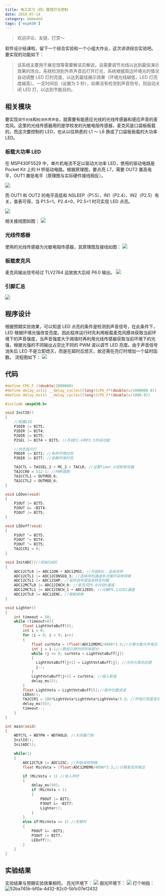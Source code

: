 ```yaml
---
title: 电工实习（四）展馆灯光控制
date: 2019-07-14
category: embeded
tags: ['msp430']
---
```


> 欢迎评论、友链、打赏～

软件设计结课啦，留下一个综合实验和一个小组大作业，这次讲讲综合实验吧。
要实现的功能如下：

> 该系统主要用于展览馆等需要解说员解说，且需要调节光线以达到最佳演示效果的场合。系统检测到外界声音后打开灯光，系统根据周边环境光的情况自动调整 LED 灯的亮度，以达到最佳展示效果（环境光线越低，LED 灯亮度越高）。一定时间后（设置为 5 秒），如果没有检测到声音信号，则自动关闭 LED 灯，以达到节能目的。

## 相关模块

要实现`调节光线`和`检测外界声音`，就需要有能感应光线的光线传感器和感应声音的麦克风。这里的光线传感器用的是学校发的光敏电阻传感器，麦克风是口袋板板载的，而这次要控制的 LED，也从以往熟悉的 L1 ～ L6 换成了口袋板板载的大功率 LED。

### 板载大功率 LED

在 MSP430F5529 中，单片机电流不足以驱动大功率 LED，使用的驱动电路是 Pocket Kit 上的 H 桥驱动电路。根据原理图，要点亮 L7，需要 OUT2 置高电平，OUT1 置低电平（原理图与实际硬件接线相反）。

![](https://pic.rhinoc.top/mweb/15631188990508.jpg)

而 OUT1 和 OUT2 的电平高低和 NSLEEP（P1.5）、IN1（P2.4）、IN2（P2.5）有关，查表可得，当 P1.5=1，P2.4=0，P2.5=1 时可实现 LED 点亮。

![](https://pic.rhinoc.top/mweb/15631189266233.jpg)

相关接线图如图：
![](https://pic.rhinoc.top/mweb/15631189434179.jpg)

### 光线传感器

使用的光线传感器为光敏电阻传感器，其原理图及接线如图：
![](https://pic.rhinoc.top/mweb/15631189782933.jpg)

### 板载麦克风

麦克风输出信号经过 TLV2764 运放放大后经 P6.0 输出。
![](https://pic.rhinoc.top/mweb/15631157949027.jpg)

### 引脚汇总

![](https://pic.rhinoc.top/mweb/15631161812874.jpg)

## 程序设计

根据预期实验效果，可以知道 LED 点亮的条件是检测到声音信号，在此条件下，LED 根据环境光强改变亮度。因此程序运行时先利用板载麦克风模块获取当前环境下的声音强度，当声音强度大于阈值时再利用光线传感器获取当前环境下的光强，根据光强的不同输出占空比不同的 PWM 波以调节 LED 亮度。由于声音信号消失后 LED 不是立即熄灭，而是在超时后熄灭，故还需在亮灯时增加一个延时函数。
流程图如下：
![](https://pic.rhinoc.top/mweb/15631190400577.jpg)

## 代码

```c
#define CPU_F ((double)1000000)
#define delay_us(x) __delay_cycles((long)(CPU_F*(double)x/1000000.0))
#define delay_ms(x) __delay_cycles((long)(CPU_F*(double)x/1000.0))

#include <msp430.h>

void InitIO()
{
    //配置LED
    P1DIR |= BIT5;
    P2DIR |= BIT4;
    P2DIR |= BIT5;
    P2SEL |= BIT4 + BIT5; //开启P2.4和P2.5外设功能

    //状态指示灯
    P8DIR |= BIT1; //有声环境时亮
    P3DIR |= BIT7; //安静环境时亮

    TA2CTL = TASSEL_2 + MC_3 + TACLR; //设置Timer_A控制寄存器
    TA2CCR0 = 512-1; //PWM周期
    TA2CCTL1 = OUTMOD_6;
    TA2CCTL2 = OUTMOD_6;
}

void LEDon(void)
{
    P1OUT |= BIT5;
    P2OUT &= ~BIT4;
    P2OUT |= BIT5;
}

void LEDoff(void)
{
    P1OUT ^= BIT5;
    P2OUT ^= BIT4;
    P2OUT ^= BIT5;
    TA2CCR1 = 0;
}

void InitADC()//初始化ADC
{
    ADC12CTL0 |= ADC12ON + ADC12MSC; //开启ADC，连续采样
    ADC12CTL1 |= ADC12CONSEQ_3; //选择序列通道多次循环采样转换
    ADC12CTL1 |= ADC12SHP; //采样信号源自采样定时器
    ADC12MCTL0 |= ADC12INCH_0; //麦克风P6.0对应0通道
    ADC12MCTL1 |= ADC12INCH_1 + ADC12EOS; //光敏P6.1对应1通道
    ADC12CTL0 |= ADC12ENC; //使能转换
}

void Lighter()
{
    int timeout = 50;
    while (timeout>0){
        float LightVotaBuff[9];
        int i = 0;
        for (i = 0; i < 9; i++)
        {
            float curVota = (float)ADC12MEM1/4096*3.3;//计算光敏元件电压
            int j = i-1;//数组已排列好的前部分
            while (j >= 0; curVota < LightVotaBuff[j])
            {
              LightVotaBuff[j+1] = LightVotaBuff[j]; //大的元素向后挪
              j--;
            }
            LightVotaBuff[j+1] = curVota; //插入新值
            delay_ms(5);
        }
        float LightVota = LightVotaBuff[5];//取中位数滤波
        LEDon();
        TA2CCR1 = 100*LightVota*LightVota*LightVota/3.3; //呼吸灯亮度变化
        delay_ms(55);
        timeout--;
    }
}

int main(void)
{
    WDTCTL = WDTPW + WDTHOLD; //关闭看门狗
    InitIO();
    InitADC();

    while(1)
    {
        ADC12CTL0 |= ADC12SC; //开始采样转换
        float MicVota = (float)ADC12MEM0/4096*3.3;//计算麦克风电压

        if (MicVota < 1) //有人声时
        {
            delay_ms(50);
            if (MicVota < 1)
            {
                P8OUT |= BIT1;
                P3OUT &= ~BIT7;
                Lighter();
            }
        }
        else if(MicVota >= 1) //安静时
        {
            P8OUT &= ~BIT1;
            P3OUT |= BIT7;
            LEDoff();
        }
    }
}
```

## 实验结果

实验结果与预期实验效果相符。
亮光环境下：
![](https://pic.rhinoc.top/mweb/15631163402399.jpg)
弱光环境下：
![](https://pic.rhinoc.top/mweb/15631163554547.jpg)
打个响指：
![52ba745b-bf0a-4d32-82c0-5b1c07ef2432](https://pic.rhinoc.top/mweb/52ba745b-bf0a-4d32-82c0-5b1c07ef2432.gif)
